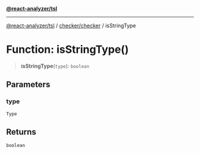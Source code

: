 [**@react-analyzer/tsl**](../../../README.md)

***

[@react-analyzer/tsl](../../../README.md) / [checker/checker](../README.md) / isStringType

# Function: isStringType()

> **isStringType**(`type`): `boolean`

## Parameters

### type

`Type`

## Returns

`boolean`
